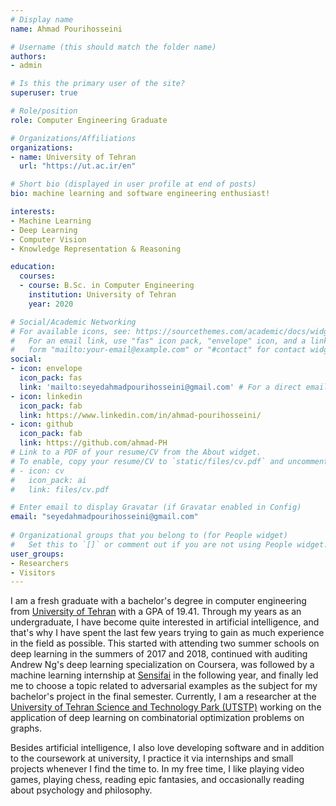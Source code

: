 ```yaml
---
# Display name
name: Ahmad Pourihosseini

# Username (this should match the folder name)
authors:
- admin

# Is this the primary user of the site?
superuser: true

# Role/position
role: Computer Engineering Graduate

# Organizations/Affiliations
organizations:
- name: University of Tehran
  url: "https://ut.ac.ir/en"

# Short bio (displayed in user profile at end of posts)
bio: machine learning and software engineering enthusiast!

interests:
- Machine Learning
- Deep Learning
- Computer Vision
- Knowledge Representation & Reasoning

education:
  courses:
  - course: B.Sc. in Computer Engineering
    institution: University of Tehran
    year: 2020

# Social/Academic Networking
# For available icons, see: https://sourcethemes.com/academic/docs/widgets/#icons
#   For an email link, use "fas" icon pack, "envelope" icon, and a link in the
#   form "mailto:your-email@example.com" or "#contact" for contact widget.
social:
- icon: envelope
  icon_pack: fas
  link: 'mailto:seyedahmadpourihosseini@gmail.com' # For a direct email link, use "mailto:test@example.org".
- icon: linkedin
  icon_pack: fab
  link: https://www.linkedin.com/in/ahmad-pourihosseini/
- icon: github
  icon_pack: fab
  link: https://github.com/ahmad-PH
# Link to a PDF of your resume/CV from the About widget.
# To enable, copy your resume/CV to `static/files/cv.pdf` and uncomment the lines below.  
# - icon: cv
#   icon_pack: ai
#   link: files/cv.pdf

# Enter email to display Gravatar (if Gravatar enabled in Config)
email: "seyedahmadpourihosseini@gmail.com"
  
# Organizational groups that you belong to (for People widget)
#   Set this to `[]` or comment out if you are not using People widget.  
user_groups:
- Researchers
- Visitors
---
```


I am a fresh graduate with a bachelor's degree in computer engineering from [University of Tehran](https://ut.ac.ir/en) with a GPA of 19.41. Through my years as an undergraduate, I have become quite interested in artificial intelligence, and that's why I have spent the last few years trying to gain as much experience in the field as possible. This started with attending two summer schools on deep learning in the summers of 2017 and 2018, continued with auditing Andrew Ng's deep learning specialization on Coursera, was followed by a machine learning internship at [Sensifai](https://sensifai.com/) in the following year, and finally led me to choose a topic related to adversarial examples as the subject for my bachelor's project in the final semester. Currently, I am a researcher at the [University of Tehran Science and Technology Park (UTSTP)](https://ut.ac.ir/en/page/785/science-and-technology-park) working on the application of deep learning on combinatorial optimization problems on graphs.

Besides artificial intelligence, I also love developing software and in addition to the coursework at university, I practice it via internships and small projects whenever I find the time to. In my free time, I like playing video games, playing chess, reading epic fantasies, and occasionally reading about psychology and philosophy. 
